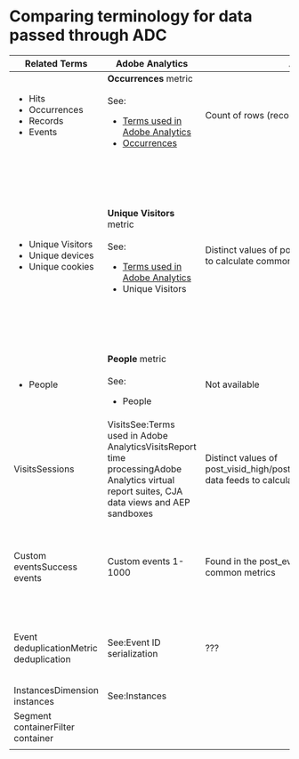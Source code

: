 # Comparing terminology for data passed through ADC

| Related Terms | Adobe Analytics | Adobe Analytics Data Feeds | Data Lake | CJA | Notes |
|---|---|---|---|---|---|
| <ul><li>Hits</li><li>Occurrences</li><li>Records</li><li>Events</li></ul>        | **Occurrences** metric<br><br>See:<ul><li>[Terms used in Adobe Analytics](https://experienceleague.adobe.com/docs/analytics/technotes/terms.html?lang=en)</li><li>[Occurrences](https://experienceleague.adobe.com/docs/analytics/components/metrics/occurrences.html?lang=en)</li></ul>      | Count of rows (records) in the data feed file                                                                                  | Count of rows (records) in the datasetSee:Compare your Adobe Analytics data to CJA data         | Events metric                                                                                   | An "event" in CJA represents one row of event data."Hit" and "occurrence" are synonymous in Adobe Analytics.See&#xa0;Custom Events below.Certain data is filtered as it passes through ADC to AEP. See Compare your Adobe Analytics data to CJA data                                                                                                                                                                                                                                                                                                                                                                                                                                                                                                                                                                                     |
| <ul><li>Unique Visitors</li><li>Unique devices</li><li>Unique cookies</li></ul>  | **Unique Visitors** metric<br><br>See:<ul><li>[Terms used in Adobe Analytics](https://experienceleague.adobe.com/docs/analytics/technotes/terms.html?lang=en)</li><li>Unique Visitors</li></ul>  | Distinct values of post_visid_high/post_visid_low.See:Use data feeds to calculate common metrics                               | Count distinct of endUserIDs._experience.aaid.id                                                | People metric, if endUserIDs._experience.aaid.id is chosen as the Person ID.                    | A "visitor" is usually associated with a "device identifier" such as a cookie.Technically, a Unique Visitor is a distinct value of post_visid_high concatenated with&#xa0;post_visid_low (as represented in Analytics data feeds), where the values stored in post_visid_high&#xa0;and post_visid_low&#xa0;are defined based on the Order of Operations for Analytics IDs.Sometimes Unique Visitors is also referred to as unique devices, unique browsers or cookies, unique apps, etc.&#xa0;AAID is&#xa0;the primary device identifier in Adobe Analytics, not ECID. See also AAID and ECID."Visitor" is not an out-of-the-box term in CJA. Although, if you choose a device identifier such as endUserIDs.\_experience.aaid.id as the Person ID, the People metric in CJA is roughly equivalent to Unique Visitors in Adobe Analytics. |
| <ul><li>People</li></ul>                               | **People** metric<br><br> See:<ul><li>People</li></ul>                                                                                                                    | Not available                                                                                                                  | Count distinct of &lt;path&gt;.stitchedId (available in stitched datasets only)                 | People metric                                                                                   | The People metric in CJA is the distinct count of Person IDs. Depending on what you choose as the Person ID in the CJA connection, the People metric can mean different things.                                                                                                                                                                                                                                                                                                                                                                                                                                                                                                                                                                                                                                                          |
| VisitsSessions                                         | VisitsSee:Terms used in Adobe AnalyticsVisitsReport time processingAdobe Analytics virtual report suites, CJA data views and AEP sandboxes | Distinct values of post_visid_high/post_visid_low/visit_num/visit_start_time_gmtSee:Use data feeds to calculate common metrics | Not available                                                                                   | Sessions metric                                                                                 | With report time processing (available in Adobe Analytics virtual report suites (VRS) and in CJA data views), the concept of a visit (session) is defined a report runtime. As a result, the visits count in Adobe Analytics without report time processing may not match the visit count in a report time session-enabled VRS and may not match the session count in CJA.See also Data processing comparisons                                                                                                                                                                                                                                                                                                                                                                                                                           |
| Custom eventsSuccess events                            | Custom events 1-1000                                                                                                                       | Found in the post_events_list columnSee:Use data feeds to calculate common metrics                                             | _experience.analytics.event1to100.event1 through _experience.analytics.event901to1000.event1000 | _experience.analytics.event1to100.event1 through _experience.analytics.event901to1000.event1000 | An "event" in Adobe Analytics is a Success Event that has been set in an Adobe Analytics image request (data collection server call.) In Adobe Analytics these are referred to as custom events 1-1000. In ADC-generated data lake datasets and in CJA these are represented by _experience.analytics.event1to100.event1 through _experience.analytics.event901to1000.event1000.                                                                                                                                                                                                                                                                                                                                                                                                                                                         |
| Event deduplicationMetric deduplication                | See:Event ID serialization                                                                                                                 | ???                                                                                                                            | Not available                                                                                   | See:Metric deduplication component settings                                                     | Event/metric de-duplication in Adobe Analytics differs slightly from CJA. In Adobe Analytics, deduplication occurs at data processing time. In CJA, deduplication occurs at report runtime, providing more flexibility. Deduplicated metrics may differ slightly in Adobe Analytics vs CJA.                                                                                                                                                                                                                                                                                                                                                                                                                                                                                                                                              |
| InstancesDimension instances                           | See:Instances                                                                                                                              |                                                                                                                                |                                                                                                 |                                                                                                 |                                                                                                                                                                                                                                                                                                                                                                                                                                                                                                                                                                                                                                                                                                                                                                                                                                          |
| Segment containerFilter container                      |                                                                                                                                            |                                                                                                                                |                                                                                                 |                                                                                                 |                                                                                                                                                                                                                                                                                                                                                                                                                                                                                                                                                                                                                                                                                                                                                                                                                                          |
|                                                        |                                                                                                                                            |                                                                                                                                |                                                                                                 |                                                                                                 |                                                                                                                                                                                                                                                                                                                                                                                                                                                                                                                                                                                                                                                                                                                                                                                                                                          |
